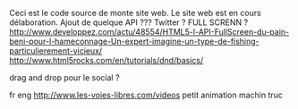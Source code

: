 Ceci est le code source de monte site web.
Le site web est en cours délaboration.
Ajout de quelque API ???
        Twitter ?
        FULL SCRENN ? http://www.developpez.com/actu/48554/HTML5-l-API-FullScreen-du-pain-beni-pour-l-hameconnage-Un-expert-imagine-un-type-de-fishing-particulierement-vicieux/
        http://www.html5rocks.com/en/tutorials/dnd/basics/

drag and drop pour le social ?


fr eng
http://www.les-voies-libres.com/videos petit animation machin truc

